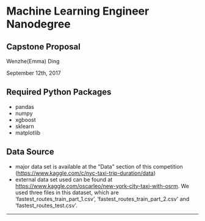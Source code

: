 # Machine Learning Engineer Nanodegree
## Capstone Proposal  
Wenzhe(Emma) Ding

September 12th, 2017

## Required Python Packages

* pandas
* numpy
* xgboost
* sklearn
* matplotlib

## Data Source

* major data set is available at the "Data" section of this competition (https://www.kaggle.com/c/nyc-taxi-trip-duration/data)
* external data set used can be found at https://www.kaggle.com/oscarleo/new-york-city-taxi-with-osrm. We used three files in this dataset, which are ‘fastest_routes_train_part_1.csv’, ‘fastest_routes_train_part_2.csv' and ‘fastest_routes_test.csv'.

-----------
